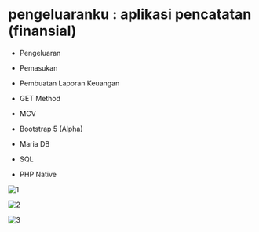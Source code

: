# pengeluaranku : aplikasi pencatatan (finansial)
- Pengeluaran
- Pemasukan
- Pembuatan Laporan Keuangan
- GET Method
- MCV


- Bootstrap 5 (Alpha)
- Maria DB
- SQL
- PHP Native


![1](https://user-images.githubusercontent.com/33409476/89516609-dd25d600-d802-11ea-92a6-20d2e06b5922.jpg)

![2](https://user-images.githubusercontent.com/33409476/89516612-ddbe6c80-d802-11ea-9b36-c7e22da966eb.jpg)

![3](https://user-images.githubusercontent.com/33409476/89516606-db5c1280-d802-11ea-88d2-af4db89fb23a.jpg)


